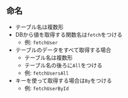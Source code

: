 ## 命名
- テーブル名は複数形
- DBから値を取得する関数名は`fetch`をつける
    - 例: `fetchUser`
- テーブルのデータをすべて取得する場合
    - テーブル名は複数形
    - テーブル名の後ろに`All`をつける
    - 例: `fetchUsersAll`
- キーを使って取得する場合は`By`をつける
    - 例: `fetchUserById`
